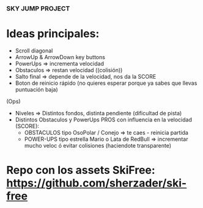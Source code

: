 ### SKY JUMP PROJECT ###

# Ideas principales:
- Scroll diagonal
- ArrowUp & ArrowDown key buttons
- PowerUps => incrementa velocidad
- Obstaculos => restan velocidad ((colisión))
- Salto final => depende de la velocidad, nos da la SCORE
- Boton de reinicio rápido (no quieres esperar porque ya sabes que llevas puntuación baja)

(Ops)
- Niveles => Distintos fondos, distinta pendiente (dificultad de pista)
- Distintos Obstaculos y PowerUps PROS con influencia en la velocidad (SCORE):
    - OBSTACULOS tipo OsoPolar / Conejo => te caes - reinicia partida
    - POWER-UPS tipo estrella Mario o Lata de RedBull => incrementar mucho veloc ó evitar colisiones (haciendote transparente)

# Repo con los assets SkiFree: https://github.com/sherzader/ski-free
